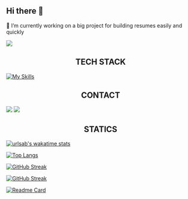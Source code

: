 ## Hi there 👋

🔭 I’m currently working on a big project for building resumes easily and quickly

![](https://user-images.githubusercontent.com/74038190/212749447-bfb7e725-6987-49d9-ae85-2015e3e7cc41.gif)

<h2 align="center">TECH STACK</h2>

[![My Skills](https://skillicons.dev/icons?i=js,html,css,react,mongodb,bootstrap,express,firebase,github,gmail,heroku,materialui,nodejs,npm,postman,sublime,stackoverflow,svg,vercel,visualstudio,vscode,webpack,windows)](https://skillicons.dev)

<h2 align="center">CONTACT</h2>

![](https://img.shields.io/badge/Gmail-D14836?style=for-the-badge&logo=gmail&logoColor=white)
![](https://img.shields.io/badge/LinkedIn-0077B5?style=for-the-badge&logo=linkedin&logoColor=white)

<h2 align="center">STATICS</h2>

[![urlsab's wakatime stats](https://github-readme-stats.vercel.app/api/wakatime?username=urlsab)](https://github.com/anuraghazra/github-readme-stats)

[![Top Langs](https://github-readme-stats.vercel.app/api/top-langs/?username=urlsab&langs_count=5)](https://github.com/anuraghazra/github-readme-stats)

<!--[![GitHub Streak](https://streak-stats.demolab.com/?user=urlsab)](https://git.io/streak-stats)-->

<a href="https://git.io/streak-stats"><img src="http://github-readme-streak-stats.herokuapp.com?user=urlsab&theme=dark" alt="GitHub Streak" /></a>

[![GitHub Streak](http://github-readme-streak-stats.herokuapp.com?user=urlsab&theme=dark)](https://git.io/streak-stats)

[![Readme Card](https://github-readme-stats.vercel.app/api/pin/?username=urlsab&repo=urlsab)](https://github.com/anuraghazra/github-readme-stats)
